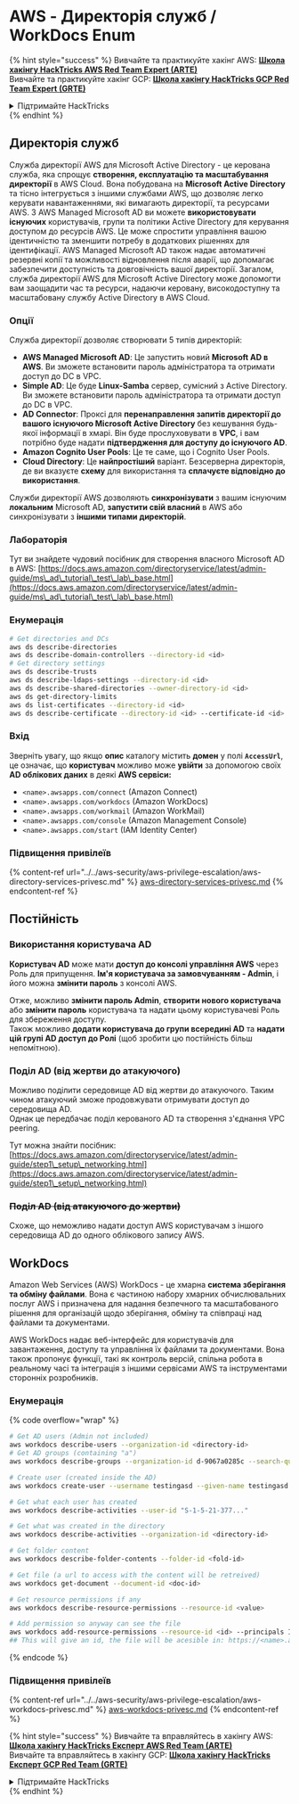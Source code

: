 # AWS - Директорія служб / WorkDocs Enum

{% hint style="success" %}
Вивчайте та практикуйте хакінг AWS: <img src="/.gitbook/assets/image.png" alt="" data-size="line">[**Школа хакінгу HackTricks AWS Red Team Expert (ARTE)**](https://training.hacktricks.xyz/courses/arte)<img src="/.gitbook/assets/image.png" alt="" data-size="line">\
Вивчайте та практикуйте хакінг GCP: <img src="/.gitbook/assets/image (2).png" alt="" data-size="line">[**Школа хакінгу HackTricks GCP Red Team Expert (GRTE)**<img src="/.gitbook/assets/image (2).png" alt="" data-size="line">](https://training.hacktricks.xyz/courses/grte)

<details>

<summary>Підтримайте HackTricks</summary>

* Перевірте [**плани підписки**](https://github.com/sponsors/carlospolop)!
* **Приєднуйтесь до** 💬 [**групи Discord**](https://discord.gg/hRep4RUj7f) або [**групи Telegram**](https://t.me/peass) або **слідкуйте** за нами на **Twitter** 🐦 [**@hacktricks\_live**](https://twitter.com/hacktricks\_live)**.**
* **Поширюйте хакінг-прийоми, надсилаючи PR до** [**HackTricks**](https://github.com/carlospolop/hacktricks) та [**HackTricks Cloud**](https://github.com/carlospolop/hacktricks-cloud) репозиторіїв на GitHub.

</details>
{% endhint %}

## Директорія служб

Служба директорії AWS для Microsoft Active Directory - це керована служба, яка спрощує **створення, експлуатацію та масштабування директорії** в AWS Cloud. Вона побудована на **Microsoft Active Directory** та тісно інтегрується з іншими службами AWS, що дозволяє легко керувати навантаженнями, які вимагають директорії, та ресурсами AWS. З AWS Managed Microsoft AD ви можете **використовувати існуючих** користувачів, групи та політики Active Directory для керування доступом до ресурсів AWS. Це може спростити управління вашою ідентичністю та зменшити потребу в додаткових рішеннях для ідентифікації. AWS Managed Microsoft AD також надає автоматичні резервні копії та можливості відновлення після аварії, що допомагає забезпечити доступність та довговічність вашої директорії. Загалом, служба директорії AWS для Microsoft Active Directory може допомогти вам заощадити час та ресурси, надаючи керовану, високодоступну та масштабовану службу Active Directory в AWS Cloud.

### Опції

Служба директорії дозволяє створювати 5 типів директорій:

* **AWS Managed Microsoft AD**: Це запустить новий **Microsoft AD в AWS**. Ви зможете встановити пароль адміністратора та отримати доступ до DC в VPC.
* **Simple AD**: Це буде **Linux-Samba** сервер, сумісний з Active Directory. Ви зможете встановити пароль адміністратора та отримати доступ до DC в VPC.
* **AD Connector**: Проксі для **перенаправлення запитів директорії до вашого існуючого Microsoft Active Directory** без кешування будь-якої інформації в хмарі. Він буде прослуховувати в **VPC**, і вам потрібно буде надати **підтвердження для доступу до існуючого AD**.
* **Amazon Cognito User Pools**: Це те саме, що і Cognito User Pools.
* **Cloud Directory**: Це **найпростіший** варіант. Безсерверна директорія, де ви вказуєте **схему** для використання та **сплачуєте відповідно до використання**.

Служби директорії AWS дозволяють **синхронізувати** з вашим існуючим **локальним** Microsoft AD, **запустити свій власний** в AWS або синхронізувати з **іншими типами директорій**.

### Лабораторія

Тут ви знайдете чудовий посібник для створення власного Microsoft AD в AWS: [https://docs.aws.amazon.com/directoryservice/latest/admin-guide/ms\_ad\_tutorial\_test\_lab\_base.html](https://docs.aws.amazon.com/directoryservice/latest/admin-guide/ms\_ad\_tutorial\_test\_lab\_base.html)

### Енумерація
```bash
# Get directories and DCs
aws ds describe-directories
aws ds describe-domain-controllers --directory-id <id>
# Get directory settings
aws ds describe-trusts
aws ds describe-ldaps-settings --directory-id <id>
aws ds describe-shared-directories --owner-directory-id <id>
aws ds get-directory-limits
aws ds list-certificates --directory-id <id>
aws ds describe-certificate --directory-id <id> --certificate-id <id>
```
### Вхід

Зверніть увагу, що якщо **опис** каталогу містить **домен** у полі **`AccessUrl`**, це означає, що **користувач** можливо може **увійти** за допомогою своїх **AD облікових даних** в деякі **AWS сервіси:**

* `<name>.awsapps.com/connect` (Amazon Connect)
* `<name>.awsapps.com/workdocs` (Amazon WorkDocs)
* `<name>.awsapps.com/workmail` (Amazon WorkMail)
* `<name>.awsapps.com/console` (Amazon Management Console)
* `<name>.awsapps.com/start` (IAM Identity Center)

### Підвищення привілеїв

{% content-ref url="../../aws-security/aws-privilege-escalation/aws-directory-services-privesc.md" %}
[aws-directory-services-privesc.md](../../aws-security/aws-privilege-escalation/aws-directory-services-privesc.md)
{% endcontent-ref %}

## Постійність

### Використання користувача AD

**Користувач AD** може мати **доступ до консолі управління AWS** через Роль для припущення. **Ім'я користувача за замовчуванням - Admin**, і його можна **змінити пароль** з консолі AWS.

Отже, можливо **змінити пароль Admin**, **створити нового користувача** або **змінити пароль** користувача та надати цьому користувачеві Роль для збереження доступу.\
Також можливо **додати користувача до групи всередині AD** та **надати цій групі AD доступ до Ролі** (щоб зробити цю постійність більш непомітною).

### Поділ AD (від жертви до атакуючого)

Можливо поділити середовище AD від жертви до атакуючого. Таким чином атакуючий зможе продовжувати отримувати доступ до середовища AD.\
Однак це передбачає поділ керованого AD та створення з'єднання VPC peering.

Тут можна знайти посібник: [https://docs.aws.amazon.com/directoryservice/latest/admin-guide/step1\_setup\_networking.html](https://docs.aws.amazon.com/directoryservice/latest/admin-guide/step1\_setup\_networking.html)

### ~~Поділ AD (від атакуючого до жертви)~~

Схоже, що неможливо надати доступ AWS користувачам з іншого середовища AD до одного облікового запису AWS.

## WorkDocs

Amazon Web Services (AWS) WorkDocs - це хмарна **система зберігання та обміну файлами**. Вона є частиною набору хмарних обчислювальних послуг AWS і призначена для надання безпечного та масштабованого рішення для організацій щодо зберігання, обміну та співпраці над файлами та документами.

AWS WorkDocs надає веб-інтерфейс для користувачів для завантаження, доступу та управління їх файлами та документами. Вона також пропонує функції, такі як контроль версій, спільна робота в реальному часі та інтеграція з іншими сервісами AWS та інструментами сторонніх розробників.

### Енумерація

{% code overflow="wrap" %}
```bash
# Get AD users (Admin not included)
aws workdocs describe-users --organization-id <directory-id>
# Get AD groups (containing "a")
aws workdocs describe-groups --organization-id d-9067a0285c --search-query a

# Create user (created inside the AD)
aws workdocs create-user --username testingasd --given-name testingasd --surname testingasd --password <password> --email-address name@directory.domain --organization-id <directory-id>

# Get what each user has created
aws workdocs describe-activities --user-id "S-1-5-21-377..."

# Get what was created in the directory
aws workdocs describe-activities --organization-id <directory-id>

# Get folder content
aws workdocs describe-folder-contents --folder-id <fold-id>

# Get file (a url to access with the content will be retreived)
aws workdocs get-document --document-id <doc-id>

# Get resource permissions if any
aws workdocs describe-resource-permissions --resource-id <value>

# Add permission so anyway can see the file
aws workdocs add-resource-permissions --resource-id <id> --principals Id=anonymous,Type=ANONYMOUS,Role=VIEWER
## This will give an id, the file will be acesible in: https://<name>.awsapps.com/workdocs/index.html#/share/document/<id>
```
{% endcode %}

### Підвищення привілеїв

{% content-ref url="../../aws-security/aws-privilege-escalation/aws-workdocs-privesc.md" %}
[aws-workdocs-privesc.md](../../aws-security/aws-privilege-escalation/aws-workdocs-privesc.md)
{% endcontent-ref %}

{% hint style="success" %}
Вивчайте та вправляйтесь в хакінгу AWS: <img src="/.gitbook/assets/image.png" alt="" data-size="line">[**Школа хакінгу HackTricks Експерт AWS Red Team (ARTE)**](https://training.hacktricks.xyz/courses/arte)<img src="/.gitbook/assets/image.png" alt="" data-size="line">\
Вивчайте та вправляйтесь в хакінгу GCP: <img src="/.gitbook/assets/image (2).png" alt="" data-size="line">[**Школа хакінгу HackTricks Експерт GCP Red Team (GRTE)**<img src="/.gitbook/assets/image (2).png" alt="" data-size="line">](https://training.hacktricks.xyz/courses/grte)

<details>

<summary>Підтримайте HackTricks</summary>

* Перевірте [**плани підписки**](https://github.com/sponsors/carlospolop)!
* **Приєднуйтесь до** 💬 [**групи Discord**](https://discord.gg/hRep4RUj7f) або [**групи telegram**](https://t.me/peass) або **слідкуйте** за нами на **Twitter** 🐦 [**@hacktricks\_live**](https://twitter.com/hacktricks\_live)**.**
* **Поширюйте хакерські трюки, надсилаючи PR до** [**HackTricks**](https://github.com/carlospolop/hacktricks) та [**HackTricks Cloud**](https://github.com/carlospolop/hacktricks-cloud) репозиторіїв на GitHub.

</details>
{% endhint %}
